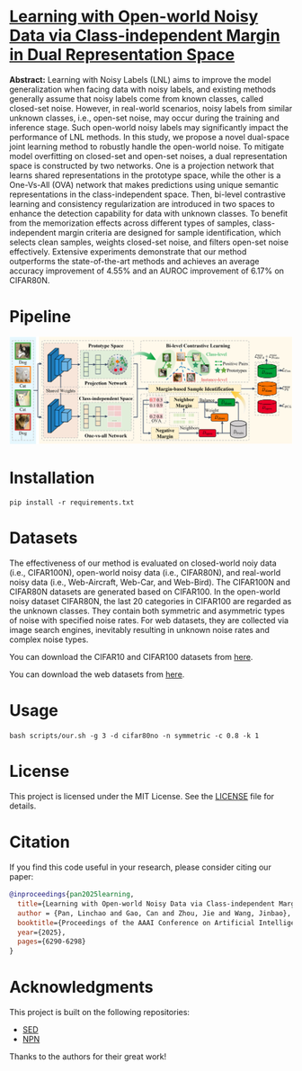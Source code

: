 # [Learning with Open-world Noisy Data via Class-independent Margin in Dual Representation Space](https://arxiv.org/abs/2501.11053)

**Abstract:** Learning with Noisy Labels (LNL) aims to improve the model generalization when facing data with noisy labels, and existing methods generally assume that noisy labels come from known classes, called closed-set noise. However, in real-world scenarios, noisy labels from similar unknown classes, i.e., open-set noise, may occur during the training and inference stage. Such open-world noisy labels may significantly impact the performance of LNL methods. In this study, we propose a novel dual-space joint learning method to robustly handle the open-world noise. To mitigate model overfitting on closed-set and open-set noises, a dual representation space is constructed by two networks. One is a projection network that learns shared representations in the prototype space, while the other is a One-Vs-All (OVA) network that makes predictions using unique semantic representations in the class-independent space. Then, bi-level contrastive learning and consistency regularization are introduced in two spaces to enhance the detection capability for data with unknown classes. To benefit from the memorization effects across different types of samples, class-independent margin criteria are designed for sample identification, which selects clean samples, weights closed-set noise, and filters open-set noise effectively. Extensive experiments demonstrate that our method outperforms the state-of-the-art methods and achieves an average accuracy improvement of 4.55\% and an AUROC improvement of 6.17\% on CIFAR80N.

# Pipeline

![framework](asserts/DRS.jpg)

# Installation

```shell
pip install -r requirements.txt
```

# Datasets

The effectiveness of our method is evaluated on closed-world noiy data (i.e., CIFAR100N), open-world noisy data (i.e., CIFAR80N), and real-world noisy data (i.e., Web-Aircraft, Web-Car, and Web-Bird). The CIFAR100N and CIFAR80N datasets are generated based on CIFAR100. In the open-world noisy dataset CIFAR80N, the last 20 categories in CIFAR100 are regarded as the unknown classes. They contain both symmetric and asymmetric types of noise with specified noise rates. For web datasets, they are collected via image search engines, inevitably resulting in unknown noise rates and complex noise types.

You can download the CIFAR10 and CIFAR100 datasets from [here](https://www.cs.toronto.edu/~kriz/cifar.html).

You can download the web datasets from [here](https://github.com/NUST-Machine-Intelligence-Laboratory/weblyFG-dataset).

# Usage

```shell
bash scripts/our.sh -g 3 -d cifar80no -n symmetric -c 0.8 -k 1
```

# License

This project is licensed under the MIT License. See the [LICENSE](LICENSE) file for details.

# Citation
If you find this code useful in your research, please consider citing our paper:

```bibtex
@inproceedings{pan2025learning,
  title={Learning with Open-world Noisy Data via Class-independent Margin in Dual Representation Space},
  author = {Pan, Linchao and Gao, Can and Zhou, Jie and Wang, Jinbao},
  booktitle={Proceedings of the AAAI Conference on Artificial Intelligence},
  year={2025},
  pages={6290-6298}
}
```

# Acknowledgments

This project is built on the following repositories:
- [SED](https://github.com/shengmengmeng/SED)
- [NPN](https://github.com/NUST-Machine-Intelligence-Laboratory/NPN)

Thanks to the authors for their great work!